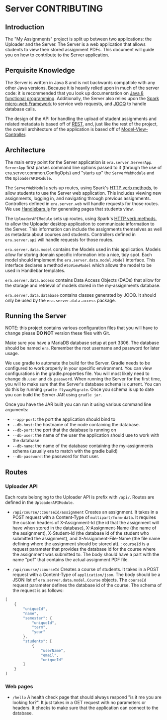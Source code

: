 # Server CONTRIBUTING 
## Introduction

The "My Assignments" project is split up between two applications: the Uploader
and the Server. The Server is a web application that allows students to view 
their stored assignment PDFs. This document will guide you on how to contribute
to the Server application. 

## Perquisite Knowledge

The Server is written in Java 8 and is not backwards compatible with any other 
Java versions. Because it is heavily relied upon in much of the server code: it
is recommended that you look up documentation on
[Java 8 functional programming](https://flyingbytes.github.io/programming/java8/functional/part1/2017/01/23/Java8-Part1.html).
Additionally, the Server also relies upon the 
[Spark micro-web Framework](http://sparkjava.com/) to service web requests, and
[JOOQ](https://www.jooq.org/) to handle database calls.

The design of the API for handling the upload of student assignments and 
related metadata is based off of 
[REST](http://www.restapitutorial.com/lessons/whatisrest.html), and, just like
the rest of the project, the overall architecture of the application is based 
off of 
[Model-View-Controller](https://blog.codinghorror.com/understanding-model-view-controller/).

## Architecture
The main entry point for the Server application is `era.server.ServerApp`. 
`ServerApp` first parses command line options passed to it (through the use of
era.server.common.ConfigOpts) and "starts up" the `ServerWebModule` and 
the `UploaderAPIModule`. 

The `ServerWebModule` sets up routes, using Spark's 
[HTTP verb methods](http://sparkjava.com/documentation#routes), to allow
students to use the Server web application. This includes viewing new  
assignments, logging in, and navigating through previous assignments. 
Controllers defined in `era.server.web` will handle requests for those routes.
We use [Handlebars.js](http://handlebarsjs.com/) for generating pages that 
students view.

The `UploaderAPIModule` sets up routes, using Spark's 
[HTTP verb methods](http://sparkjava.com/documentation#routes), to allow
the Uploader desktop application to communicate information to the Server. 
This information can include the assignments themselves as well as metadata 
about courses and students. Controllers defined in `era.server.api` will 
handle requests for those routes. 

`era.server.data.model` contains the Models used in this application. Models 
allow for storing domain specific information into a nice, tidy spot. Each 
model should implement the `era.server.data.model.Model` interface. This 
interface declares a method `#toViewModel` which allows the model to be used 
in Handlebar templates. 

`era.server.data.access` contains Data Access Objects (DAOs) that allow for 
the storage and retrieval of models stored in the my-assignments database. 

`era.server.data.database` contains classes generated by JOOQ. It should only 
be used by the `era.server.data.access` package.   

## Running the Server

NOTE: this project contains various configuration files that you will have to 
change please __DO NOT__ version these files with Git. 

Make sure you have a MariaDB database setup at port 3306. The database should 
be named `era`. Remember the root username and password for later usage. 

We use gradle to automate the build for the Server. Gradle needs to be 
configured to work properly in your specific environment. You can view 
configurations in the gradle.properties file. You will most likely need 
to change `db.user` and `db.password`. When running the Server for
the first time, you will to make sure that the Server's database schema is 
current. You can do this by running `gradle flywayMigrate`. Once you schema is 
up to date you can build the Server JAR using `gradle jar`. 

Once you have the JAR built you can run it using various command line arguments:

 * `--app-port`: the port the application should bind to
 * `--db-host`: the hostname of the node containing the database. 
 * `--db-port`: the port that the database is running on
 * `--db-user`: the name of the user the application should use to work with 
 the database
 * `--db-name`: the name of the database containing the my-assignments schema
 (usually era to match with the gradle build)
 * `--db-password`: the password for that user. 

## Routes

### Uploader API 

Each route belonging to the Uploader API is prefix with `/api/`. Routes are 
defined in the `UploaderAPIModule`. 

* `/api/course/:courseId/assignment` Creates an assignment. It takes in a POST
request with a Content-Type of `multipart/form-data`. It requires the custom 
headers of X-Assignment-Id (the id that the assignment will have when stored in
the database), X-Assignment-Name (the name of the assignment), X-Student-Id 
(the database id of the student who submitted the assignment), and 
X-Assignment-File-Name (the file name defining where the assignment should be 
stored at). `:courseId` is a request parameter that provides the database id 
for the course where the assignment was submitted to. The body should have a 
part with the name "pdf" that contains the actual assignment PDF file. 

* `/api/course/:courseId` Creates a course of students. It takes in a POST 
request with a Content-Type of `application/json`. The body should be a JSON 
list of `era.server.data.model.Course` objects. The `courseId` request 
parameter defines the database id of the course. The schema of the request is 
as follows:
```javascript 
[
    {
        "uniqueId", 
        "name", 
        "semester": {
            "uniqueId",
            "term", 
            "year"
        }, 
        "students": [
            {
                "userName", 
                "email", 
                "uniqueId"
        ]
    }
]
```

### Web pages
* `/hello` A health check page that should always respond "is it me you are 
looking for?". It just takes in a GET request with no parameters or headers. It
checks to make sure that the application can connect to the database.  